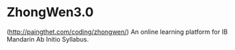 # ZhongWen3.0
(http://paingthet.com/coding/zhongwen/)
An online learning platform for IB Mandarin Ab Initio Syllabus.
